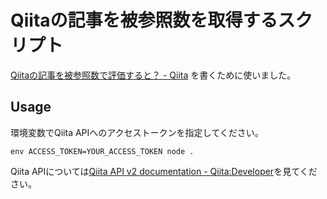 # Qiitaの記事を被参照数を取得するスクリプト

[Qiitaの記事を被参照数で評価すると？ - Qiita](https://qiita.com/ledsun/items/1f7572eacd6ce864e0db) を書くために使いました。

## Usage

環境変数でQiita APIへのアクセストークンを指定してください。

```
env ACCESS_TOKEN=YOUR_ACCESS_TOKEN node .
```

Qiita APIについては[Qiita API v2 documentation - Qiita:Developer](https://qiita.com/api/v2/docs)を見てください。
